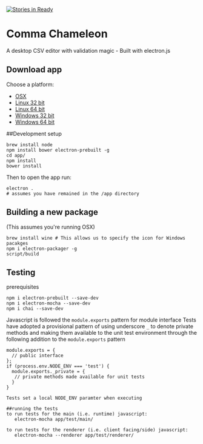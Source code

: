 [![Stories in Ready](https://badge.waffle.io/theodi/edward-csvhands.svg?label=ready&title=Ready)](http://waffle.io/theodi/edward-csvhands)

# Comma Chameleon

A desktop CSV editor with validation magic - Built with electron.js

## Download app

Choose a platform:

* [OSX](https://raw.githubusercontent.com/theodi/comma-chameleon/master/packages/comma-chameleon-darwin-x64.tar.gz)
* [Linux 32 bit](https://raw.githubusercontent.com/theodi/comma-chameleon/master/packages/comma-chameleon-linux-ia32.tar.gz)
* [Linux 64 bit](https://raw.githubusercontent.com/theodi/comma-chameleon/master/packages/comma-chameleon-linux-x64.tar.gz)
* [Windows 32 bit](https://raw.githubusercontent.com/theodi/comma-chameleon/master/packages/comma-chameleon-win32-ia32.tar.gz)
* [Windows 64 bit](https://raw.githubusercontent.com/theodi/comma-chameleon/master/packages/comma-chameleon-win32-x64.tar.gz)

##Development setup

```
brew install node
npm install bower electron-prebuilt -g
cd app/
npm install
bower install
```

Then to open the app run:

```
electron .
# assumes you have remained in the /app directory
```

## Building a new package

(This assumes you're running OSX)

```
brew install wine # This allows us to specify the icon for Windows pacakges
npm i electron-packager -g
script/build
```

## Testing
prerequisites
```
npm i electron-prebuilt --save-dev
npm i electron-mocha --save-dev
npm i chai --save-dev
```

Javascript is followed the `module.exports` pattern for module interface
Tests have adopted a provisional pattern of using underscore `_` to denote private methods and making them available to
 the unit test environment through the following addition to the `module.exports` pattern
 ```
 module.exports = {
   // public interface
 };
 if (process.env.NODE_ENV === 'test') {
   module.exports._private = {
    // private methods made available for unit tests
   }
 }

Tests set a local NODE_ENV paramter when executing

##running the tests
to run tests for the main (i.e. runtime) javascript:
    electron-mocha app/test/main/

to run tests for the renderer (i.e. client facing/side) javascript:
    electron-mocha --renderer app/test/renderer/